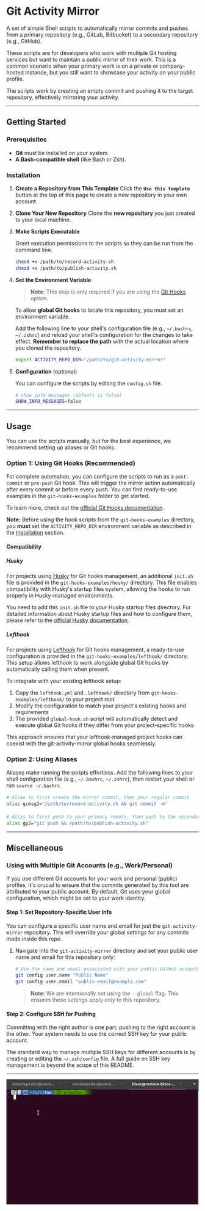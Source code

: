 # Git Activity Mirror

A set of simple Shell scripts to automatically mirror commits and pushes from a primary repository (e.g., GitLab, Bitbucket) to a secondary repository (e.g., GitHub).

These scripts are for developers who work with multiple Git hosting services but want to maintain a public mirror of their work. This is a common scenario when your primary work is on a private or company-hosted instance, but you still want to showcase your activity on your public profile.

The scripts work by creating an empty commit and pushing it to the target repository, effectively mirroring your activity.

---

## Getting Started

### Prerequisites

- **Git** must be installed on your system.
- **A Bash-compatible shell** (like Bash or Zsh).

### Installation

1.  **Create a Repository from This Template**
    Click the **`Use this template`** button at the top of this page to create a new repository in your own account.

2.  **Clone Your New Repository**
    Clone the **new repository** you just created to your local machine.

3.  **Make Scripts Executable**

    Grant execution permissions to the scripts so they can be run from the command line.

    ```bash
    chmod +x /path/to/record-activity.sh
    chmod +x /path/to/publish-activity.sh
    ```

4.  **Set the Environment Variable**

    > **Note:** This step is only required if you are using the [Git Hooks](#option-1-using-git-hooks-recommended) option.

    To allow **global Git hooks** to locate this repository, you must set an environment variable.

    Add the following line to your shell's configuration file (e.g., `~/.bashrc`, `~/.zshrc`) and reload your shell's configuration for the changes to take effect. **Remember to replace the path** with the actual location where you cloned the repository.

    ```bash
    export ACTIVITY_REPO_DIR="/path/to/git-activity-mirror"
    ```

5.  **Configuration** (optional)

    You can configure the scripts by editing the `config.sh` file.

    ```bash
    # show info messages (default is false)
    SHOW_INFO_MESSAGES=false
    ```

---

## Usage

You can use the scripts manually, but for the best experience, we recommend setting up aliases or Git hooks.

### Option 1: Using Git Hooks (Recommended)

For complete automation, you can configure the scripts to run as a `post-commit` or `pre-push` Git hook. This will trigger the mirror action automatically after every commit or before every push. You can find ready-to-use examples in the `git-hooks-examples` folder to get started.

To learn more, check out the [official Git Hooks documentation](https://git-scm.com/book/en/v2/Customizing-Git-Git-Hooks).

**Note:** Before using the hook scripts from the `git-hooks-examples` directory, you **must** set the `ACTIVITY_REPO_DIR` environment variable as described in the [Installation](#installation) section.

#### Compatibility

##### Husky

For projects using [Husky](https://typicode.github.io/husky/) for Git hooks management, an additional `init.sh` file is provided in the `git-hooks-examples/husky/` directory. This file enables compatibility with Husky's startup files system, allowing the hooks to run properly in Husky-managed environments.

You need to add this `init.sh` file to your Husky startup files directory. For detailed information about Husky startup files and how to configure them, please refer to the [official Husky documentation](https://typicode.github.io/husky/how-to.html#startup-files).

##### Lefthook

For projects using [Lefthook](https://github.com/evilmartians/lefthook) for Git hooks management, a ready-to-use configuration is provided in the `git-hooks-examples/lefthook/` directory. This setup allows lefthook to work alongside global Git hooks by automatically calling them when present.

To integrate with your existing lefthook setup:

1. Copy the `lefthook.yml` and `.lefthook/` directory from `git-hooks-examples/lefthook/` to your project root
2. Modify the configuration to match your project's existing hooks and requirements
3. The provided `global-hook.sh` script will automatically detect and execute global Git hooks if they differ from your project-specific hooks

This approach ensures that your lefthook-managed project hooks can coexist with the git-activity-mirror global hooks seamlessly.

### Option 2: Using Aliases

Aliases make running the scripts effortless. Add the following lines to your shell configuration file (e.g., `~/.bashrc`, `~/.zshrc`), then restart your shell or run `source ~/.bashrc`.

```bash
# Alias to first create the mirror commit, then your regular commit
alias gcmsg2="/path/to/record-activity.sh && git commit -m"

# Alias to first push to your primary remote, then push to the secondary remote
alias gp2="git push && /path/to/publish-activity.sh"
```

---

## Miscellaneous

### Using with Multiple Git Accounts (e.g., Work/Personal)

If you use different Git accounts for your work and personal (public) profiles, it's crucial to ensure that the commits generated by this tool are attributed to your public account. By default, Git uses your global configuration, which might be set to your work identity.

#### Step 1: Set Repository-Specific User Info

You can configure a specific user name and email for just the `git-activity-mirror` repository. This will override your global settings for any commits made inside this repo.

1. Navigate into the `git-activity-mirror` directory and set your public user name and email for this repository only:
   ```bash
   # Use the name and email associated with your public GitHub account
   git config user.name "Public Name"
   git config user.email "public-email@example.com"
   ```
   > **Note:** We are intentionally not using the `--global` flag. This ensures these settings apply _only_ to this repository.

#### Step 2: Configure SSH for Pushing

Committing with the right author is one part; pushing to the right account is the other. Your system needs to use the correct SSH key for your public account.

The standard way to manage multiple SSH keys for different accounts is by creating or editing the `~/.ssh/config` file. A full guide on SSH key management is beyond the scope of this README.

---

![tutorial](tutorial.gif)
